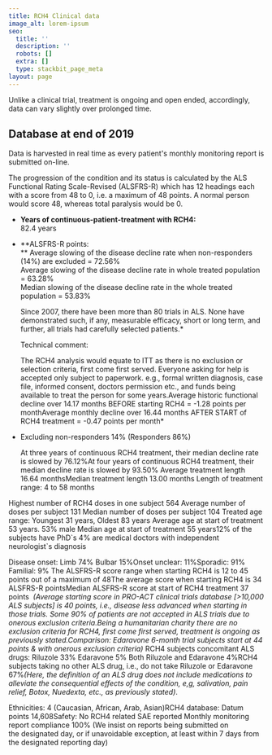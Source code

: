 ```yaml
---
title: RCH4 Clinical data
image_alt: lorem-ipsum
seo:
  title: ''
  description: ''
  robots: []
  extra: []
  type: stackbit_page_meta
layout: page
---
```

Unlike a clinical trial, treatment is ongoing and open ended, accordingly, data can vary slightly over prolonged time.

## Database at end of 2019

Data is harvested in real time as every patient's monthly monitoring report is submitted on-line.

The progression of the condition and its status is calculated by the ALS Functional Rating Scale-Revised (ALSFRS-R) which has 12 headings each with a score from 48 to 0, i.e. a maximum of 48 points.
A normal person would score 48, whereas total paralysis would be 0.

*   **Years of continuous-patient-treatment with RCH4:**\
    82.4 years

*   **​ALSFRS-R points:  
    **
    Average slowing of the disease decline rate when non-responders (14%) are excluded = 72.56%  
    Average slowing of the disease decline rate in whole treated population = 63.28%  
    Median slowing of the disease decline rate in the whole treated population = 53.83%

    Since 2007, there have been more than 80 trials in ALS. None have demonstrated such, if any, measurable efficacy, short or long term, and further, all trials had carefully selected patients.*

    Technical comment:

    The RCH4 analysis would equate to ITT as there is no exclusion or selection criteria, first come first served. Everyone asking for help is accepted only subject to paperwork. e.g., formal written diagnosis, case file, informed consent, doctors permission etc., and funds being available to treat the person for some years.Average historic functional decline over 14.17 months BEFORE starting RCH4 = -1.28 points per monthAverage monthly decline over 16.44 months AFTER START of RCH4 treatment = -0.47 points per month*

*   Excluding non-responders 14% (Responders 86%)  

    At three years of continuous RCH4 treatment, their median decline rate is slowed by 76.12%At four years of continuous RCH4 treatment, their median decline rate is slowed by 93.50%
    ​Average treatment length 16.64 monthsMedian treatment length 13.00 months
    Length of treatment range: 4 to 58 months

Highest number of RCH4 doses in one subject 564
Average number of doses per subject 131
Median number of doses per subject 104
Treated age range: Youngest 31 years, Oldest 83 years
Average age at start of treatment 53 years. 53% male
Median age at start of treatment 55 years
​12% of the subjects have PhD\`s
4% are medical doctors with independent neurologist\`s diagnosis

Disease onset: Limb 74% Bulbar 15%Onset unclear: 11%Sporadic: 91% Familial: 9%
The ALSFRS-R score range when starting RCH4 is 12 to 45 points out of a maximum of 48The average score when starting RCH4 is 34 ALSFRS-R pointsMedian ALSFRS-R score at start of RCH4 treatment 37 points
​
*(Average starting score in PRO-ACT clinical trials database \[>10,000 ALS subjects] is 40 points, i.e., disease less advanced when starting in those trials. Some 90% of patients are not accepted in ALS trials due to onerous exclusion criteria.Being a humanitarian charity there are no exclusion criteria for RCH4, first come first served, treatment is ongoing as previously stated.Comparison: Edaravone 6-month trial subjects start at 44 points & with onerous exclusion criteria)*
RCH4 subjects concomitant ALS drugs: Riluzole 33% Edaravone 5% Both Riluzole and Edaravone 4%RCH4 subjects taking no other ALS drug, i.e., do not take Riluzole or Edaravone 67%*(Here, the definition of an ALS drug does not include medications to alleviate the consequential effects of the condition, e,g, salivation, pain relief, Botox, Nuedexta, etc., as previously stated)*.

Ethnicities: 4 (Caucasian, African, Arab, Asian)RCH4 database: Datum points 14,608Safety: No RCH4 related SAE reported
Monthly monitoring report compliance 100% (We insist on reports being submitted on the designated day, or if unavoidable exception, at least within 7 days from the designated reporting day)
